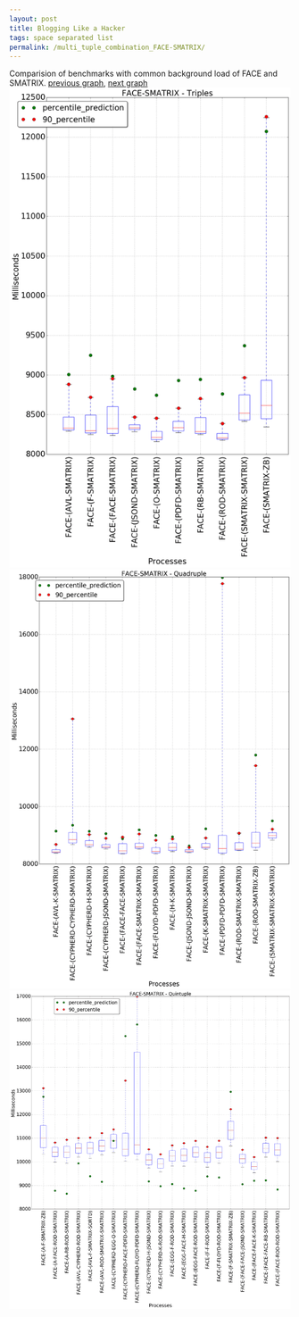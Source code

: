 ```yaml
---
layout: post
title: Blogging Like a Hacker
tags: space separated list
permalink: /multi_tuple_combination_FACE-SMATRIX/
---
```


Comparision of benchmarks with common background load of FACE and SMATRIX.
[previous graph](../multi_tuple_combination_FACE-ROD/), [next graph](../multi_tuple_combination_FACE-SORTD/)
![graph figure](./images/triple/FACE/FACE-SMATRIX_box.png)![graph figure](./images/quadruple/FACE/FACE-SMATRIX_box.png)![graph figure](./images/quintuple/FACE/FACE-SMATRIX_box.png)